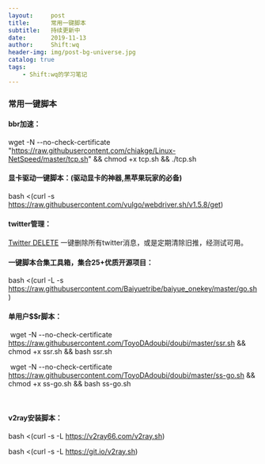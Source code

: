 ```yaml
---
layout:     post
title:      常用一键脚本
subtitle:   持续更新中
date:       2019-11-13
author:     Shift:wq
header-img: img/post-bg-universe.jpg
catalog: true
tags:
    - Shift:wq的学习笔记
---
```



### 常用一键脚本
#### bbr加速：
wget -N --no-check-certificate "https://raw.githubusercontent.com/chiakge/Linux-NetSpeed/master/tcp.sh" && chmod +x tcp.sh && ./tcp.sh

#### 显卡驱动一键脚本：(驱动显卡的神器,黑苹果玩家的必备)
​bash <(curl -s https://raw.githubusercontent.com/vulgo/webdriver.sh/v1.5.8/get)


#### twitter管理：

[Twitter DELETE](http://tweetdelete.net) 一键删除所有twitter消息，或是定期清除旧推，经测试可用。

#### 一键脚本合集工具箱，集合25+优质开源项目：
  
bash <(curl -L -s https://raw.githubusercontent.com/Baiyuetribe/baiyue_onekey/master/go.sh)
​
#### 单用户$$r脚本：
​
wget -N --no-check-certificate https://raw.githubusercontent.com/ToyoDAdoubi/doubi/master/ssr.sh && chmod +x ssr.sh && bash ssr.sh

​
wget -N --no-check-certificate https://raw.githubusercontent.com/ToyoDAdoubi/doubi/master/ss-go.sh && chmod +x ss-go.sh && bash ss-go.sh

​
#### v2ray安装脚本： 

bash <(curl -s -L https://v2ray66.com/v2ray.sh)

bash <(curl -s -L https://git.io/v2ray.sh)
